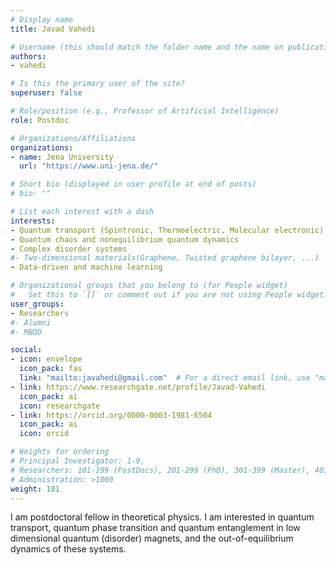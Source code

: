 ```yaml
---
# Display name
title: Javad Vahedi

# Username (this should match the folder name and the name on publications)
authors:
- vahedi

# Is this the primary user of the site?
superuser: false

# Role/position (e.g., Professor of Artificial Intelligence)
role: Postdoc

# Organizations/Affiliations
organizations:
- name: Jena University
  url: "https://www.uni-jena.de/"

# Short bio (displayed in user profile at end of posts)
# bio: ""

# List each interest with a dash
interests:
- Quantum transport (Spintronic, Thermoelectric, Molecular electronic)
- Quantum chaos and nonequilibrium quantum dynamics
- Complex disorder systems 
#- Two-dimensional materials(Graphene, Twisted graphene bilayer, ...)
- Data-driven and machine learning

# Organizational groups that you belong to (for People widget)
#   Set this to `[]` or comment out if you are not using People widget.
user_groups:
- Researchers
#- Alumni
#- MBQD

social:
- icon: envelope
  icon_pack: fas
  link: "mailto:javahedi@gmail.com"  # For a direct email link, use "mailto:test@example.org".
- link: https://www.researchgate.net/profile/Javad-Vahedi
  icon_pack: ai
  icon: researchgate
- link: https://orcid.org/0000-0003-1981-6504
  icon_pack: ai
  icon: orcid

# Weights for ordering
# Principal Investigator: 1-9,
# Researchers: 101-199 (PostDocs), 201-299 (PhD), 301-399 (Master), 401-499 (Bachelor)
# Administration: >1000
weight: 101
---
```

I am postdoctoral fellow in theoretical physics. I am interested in quantum transport, quantum phase transition and quantum entanglement in low dimensional quantum (disorder) magnets, and the out-of-equilibrium dynamics of these systems.